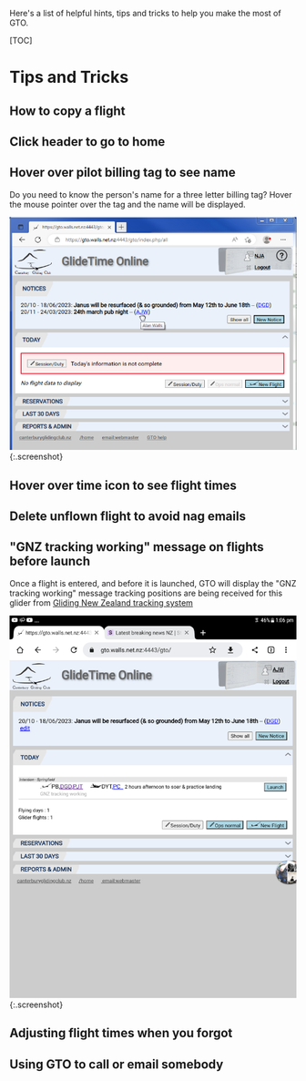 Here's a list of helpful hints, tips and tricks to help you make the most of GTO.

[TOC]

# Tips and Tricks

## How to copy a flight

## Click header to go to home

## Hover over pilot billing tag to see name

Do you need to know the person's name for a three letter billing tag?  Hover the mouse pointer over the tag and the name will be displayed.

![Hover over billing code](./assets/images/GTO_Hover_Billing_Tag.png){:.screenshot}

## Hover over time icon to see flight times

## Delete unflown flight to avoid nag emails

## "GNZ tracking working" message on flights before launch

Once a flight is entered, and before it is launched, GTO will display the "GNZ tracking working" message tracking positions are being received for this glider from [Gliding New Zealand tracking system](https://gliding.net.nz/tracking)

![GNZ Tracking Working](./assets/images/GTO_GNZ_Tracking_Working.png){:.screenshot}

## Adjusting flight times when you forgot

## Using GTO to call or email somebody
